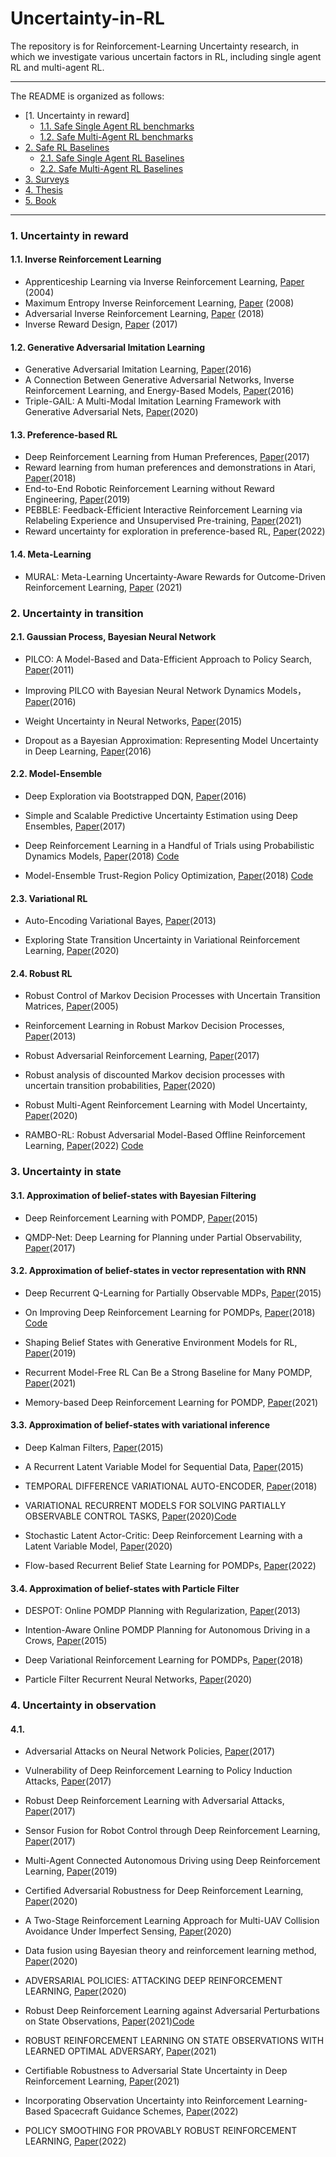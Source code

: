 # Uncertainty-in-RL







The repository is for Reinforcement-Learning Uncertainty research, in which we investigate various uncertain factors in RL, including single agent RL and multi-agent RL. 




***
The README is organized as follows:
- [1. Uncertainty in reward]
  * [1.1. Safe Single Agent RL benchmarks](#11-safe-single-agent-rl-benchmarks)
  * [1.2. Safe Multi-Agent RL benchmarks](#12-safe-multi-agent-rl-benchmarks)
- [2. Safe RL Baselines](#2-safe-rl-baselines)
  * [2.1. Safe Single Agent RL Baselines](#21-safe-single-agent-rl-baselines)
  * [2.2. Safe Multi-Agent RL Baselines](#22-safe-multi-agent-rl-baselines)
- [3. Surveys](#3-surveys)
- [4. Thesis](#4-thesis)
- [5. Book](#5-book)

***



### 1. Uncertainty in reward
#### 1.1. Inverse Reinforcement Learning 
- Apprenticeship Learning via Inverse Reinforcement Learning, [Paper](https://www.cs.utexas.edu/~sniekum/classes/RLFD-F15/papers/Abbeel04.pdf) (2004)
- Maximum Entropy Inverse Reinforcement Learning, [Paper](https://www.aaai.org/Papers/AAAI/2008/AAAI08-227.pdf?source=post_page---------------------------) (2008)
- Adversarial Inverse Reinforcement Learning, [Paper](https://arxiv.org/pdf/1710.11248.pdf) (2018)
- Inverse Reward Design, [Paper](https://proceedings.neurips.cc/paper/2017/file/32fdab6559cdfa4f167f8c31b9199643-Paper.pdf) (2017)

#### 1.2. Generative Adversarial Imitation Learning
- Generative Adversarial Imitation Learning, [Paper](https://proceedings.neurips.cc/paper/2016/file/cc7e2b878868cbae992d1fb743995d8f-Paper.pdf)(2016)
- A Connection Between Generative Adversarial Networks, Inverse Reinforcement Learning, and Energy-Based Models, [Paper](https://arxiv.org/pdf/1611.03852.pdf?source=post_page)(2016)
- Triple-GAIL: A Multi-Modal Imitation Learning Framework with Generative Adversarial Nets, [Paper](https://arxiv.org/pdf/2005.10622.pdf)(2020)

#### 1.3. Preference-based RL 
- Deep Reinforcement Learning from Human Preferences, [Paper](https://proceedings.neurips.cc/paper/2017/file/d5e2c0adad503c91f91df240d0cd4e49-Paper.pdf)(2017)
- Reward learning from human preferences and demonstrations in Atari, [Paper](https://proceedings.neurips.cc/paper/2018/file/8cbe9ce23f42628c98f80fa0fac8b19a-Paper.pdf)(2018)
- End-to-End Robotic Reinforcement Learning without Reward Engineering, [Paper](https://arxiv.org/pdf/1904.07854.pdf)(2019)
- PEBBLE: Feedback-Efficient Interactive Reinforcement Learning via Relabeling Experience and Unsupervised Pre-training, [Paper](https://arxiv.org/pdf/2106.05091.pdf)(2021)
- Reward uncertainty for exploration in preference-based RL, [Paper](https://arxiv.org/pdf/2205.12401.pdf)(2022)

#### 1.4. Meta-Learning 
- MURAL: Meta-Learning Uncertainty-Aware Rewards for Outcome-Driven Reinforcement Learning, [Paper](http://proceedings.mlr.press/v139/li21g/li21g.pdf) (2021)




### 2. Uncertainty in transition

#### 2.1. Gaussian Process, Bayesian Neural Network 

- PILCO: A Model-Based and Data-Efficient Approach to Policy Search, [Paper](https://mlg.eng.cam.ac.uk/pub/pdf/DeiRas11.pdf)(2011)

- Improving PILCO with Bayesian Neural Network Dynamics Models，[Paper](http://mlg.eng.cam.ac.uk/yarin/website/PDFs/DeepPILCO.pdf)(2016)

- Weight Uncertainty in Neural Networks, [Paper](http://proceedings.mlr.press/v37/blundell15.pdf)(2015)

- Dropout as a Bayesian Approximation: Representing Model Uncertainty in Deep Learning, [Paper](http://proceedings.mlr.press/v48/gal16.pdf)(2016)



#### 2.2. Model-Ensemble
 
- Deep Exploration via Bootstrapped DQN, [Paper](https://ieeexplore.ieee.org/stamp/stamp.jsp?tp=&arnumber=9287440)(2016) 

- Simple and Scalable Predictive Uncertainty Estimation using Deep Ensembles, [Paper](https://proceedings.neurips.cc/paper/2017/file/9ef2ed4b7fd2c810847ffa5fa85bce38-Paper.pdf)(2017)

- Deep Reinforcement Learning in a Handful of Trials using Probabilistic Dynamics Models, [Paper](https://proceedings.neurips.cc/paper/2018/file/3de568f8597b94bda53149c7d7f5958c-Paper.pdf)(2018)
[Code](https://github.com/kchua/handful-of-trials)

- Model-Ensemble Trust-Region Policy Optimization,  [Paper](https://arxiv.org/pdf/1802.10592.pdf)(2018)
[Code](https://github.com/thanard/me-trpo.)


#### 2.3. Variational RL


- Auto-Encoding Variational Bayes, [Paper](https://arxiv.org/pdf/1312.6114.pdf?source=post_page---------------------------)(2013)

- Exploring State Transition Uncertainty in Variational Reinforcement Learning, [Paper](https://ieeexplore.ieee.org/stamp/stamp.jsp?tp=&arnumber=9287440)(2020)



#### 2.4. Robust RL
- Robust Control of Markov Decision Processes with Uncertain Transition Matrices, [Paper](http://people.eecs.berkeley.edu/~elghaoui/Pubs/RobMDP_OR2005.pdf)(2005)

- Reinforcement Learning in Robust Markov Decision Processes, [Paper](https://proceedings.neurips.cc/paper/2013/file/0deb1c54814305ca9ad266f53bc82511-Paper.pdf)(2013)

- Robust Adversarial Reinforcement Learning, [Paper](http://proceedings.mlr.press/v70/pinto17a/pinto17a.pdf)(2017)

- Robust analysis of discounted Markov decision processes with uncertain transition probabilities, [Paper](http://www.amjcu.zju.edu.cn/amjcub/2020-2029/202004/417-436.pdf)(2020)

- Robust Multi-Agent Reinforcement Learning with Model Uncertainty, [Paper](https://proceedings.neurips.cc/paper/2020/file/774412967f19ea61d448977ad9749078-Paper.pdf)(2020)

- RAMBO-RL: Robust Adversarial Model-Based Offline Reinforcement Learning, [Paper](https://arxiv.org/pdf/2204.12581.pdf)(2022) [Code](https://github.com/marc-rigter/rambo)

### 3. Uncertainty in state

#### 3.1. Approximation of belief-states with Bayesian Filtering

- Deep Reinforcement Learning with POMDP, [Paper](http://cs229.stanford.edu/proj2015/363_report.pdf)(2015)

- QMDP-Net: Deep Learning for Planning under Partial Observability, [Paper](https://proceedings.neurips.cc/paper/2017/file/e9412ee564384b987d086df32d4ce6b7-Paper.pdf)(2017)

#### 3.2. Approximation of belief-states in vector representation with RNN

- Deep Recurrent Q-Learning for Partially Observable MDPs, [Paper](https://arxiv.org/pdf/1507.06527.pdf)(2015)

- On Improving Deep Reinforcement Learning for POMDPs, [Paper](https://arxiv.org/pdf/1704.07978.pdf)(2018) [Code](https://github.com/bit1029public/ADRQN)

- Shaping Belief States with Generative Environment Models for RL, [Paper](https://proceedings.neurips.cc/paper/2019/file/2c048d74b3410237704eb7f93a10c9d7-Paper.pdf)(2019)

- Recurrent Model-Free RL Can Be a Strong Baseline for Many POMDP, [Paper](https://arxiv.org/pdf/2110.05038.pdf)(2021) 

- Memory-based Deep Reinforcement Learning for POMDP, [Paper](https://arxiv.org/pdf/2102.12344.pdf)(2021)

#### 3.3. Approximation of belief-states with variational inference

- Deep Kalman Filters, [Paper](https://arxiv.org/pdf/1511.05121.pdf)(2015)

- A Recurrent Latent Variable Model for Sequential Data, [Paper](https://proceedings.neurips.cc/paper/2015/file/b618c3210e934362ac261db280128c22-Paper.pdf)(2015)

- TEMPORAL DIFFERENCE VARIATIONAL AUTO-ENCODER, [Paper](https://arxiv.org/pdf/1806.03107.pdf)(2018)

- VARIATIONAL RECURRENT MODELS FOR SOLVING PARTIALLY OBSERVABLE CONTROL TASKS, [Paper](https://openreview.net/pdf?id=r1lL4a4tDB)(2020)[Code](https://github.com/oist-cnru/Variational-Recurrent-Models)

- Stochastic Latent Actor-Critic: Deep Reinforcement Learning with a Latent Variable Model, [Paper](https://proceedings.neurips.cc/paper/2020/file/08058bf500242562c0d031ff830ad094-Paper.pdf)(2020)

- Flow-based Recurrent Belief State Learning for POMDPs, [Paper](https://proceedings.mlr.press/v162/chen22q/chen22q.pdf)(2022)

#### 3.4. Approximation of belief-states with Particle Filter

- DESPOT: Online POMDP Planning with Regularization, [Paper](https://proceedings.neurips.cc/paper/2013/file/c2aee86157b4a40b78132f1e71a9e6f1-Paper.pdf)(2013)

- Intention-Aware Online POMDP Planning for Autonomous Driving in a Crows, [Paper](https://bigbird.comp.nus.edu.sg/m2ap/wordpress/wp-content/uploads/2016/01/icra15.pdf)(2015) 

- Deep Variational Reinforcement Learning for POMDPs, [Paper](http://proceedings.mlr.press/v80/igl18a/igl18a.pdf)(2018)

- Particle Filter Recurrent Neural Networks, [Paper](https://ojs.aaai.org/index.php/AAAI/article/view/5952)(2020)



### 4. Uncertainty in observation
#### 4.1. 

- Adversarial Attacks on Neural Network Policies, [Paper](https://arxiv.org/pdf/1702.02284.pdf)(2017)

- Vulnerability of Deep Reinforcement Learning to Policy Induction Attacks, [Paper](https://arxiv.org/pdf/1701.04143.pdf)(2017)

- Robust Deep Reinforcement Learning with Adversarial Attacks, [Paper](https://arxiv.org/pdf/1712.03632.pdf)(2017)

- Sensor Fusion for Robot Control through Deep Reinforcement Learning, [Paper](https://arxiv.org/pdf/1703.04550.pdf)(2017)

- Multi-Agent Connected Autonomous Driving using Deep Reinforcement Learning, [Paper](https://arxiv.org/pdf/1911.04175.pdf)(2019)

- Certified Adversarial Robustness for Deep Reinforcement Learning, [Paper](https://arxiv.org/pdf/1910.12908.pdf)(2020)

- A Two-Stage Reinforcement Learning Approach for Multi-UAV Collision Avoidance Under Imperfect Sensing, [Paper](https://www.researchgate.net/profile/Dawei-Wang-34/publication/339344692_A_Two-Stage_Reinforcement_Learning_Approach_for_Multi-UAV_Collision_Avoidance_Under_Imperfect_Sensing/links/5ed8b2ba299bf1c67d3bd2ab/A-Two-Stage-Reinforcement-Learning-Approach-for-Multi-UAV-Collision-Avoidance-Under-Imperfect-Sensing.pdf)(2020)

- Data fusion using Bayesian theory and reinforcement learning method, [Paper](http://scis.scichina.com/en/2020/170209.pdf)(2020)

- ADVERSARIAL POLICIES: ATTACKING DEEP REINFORCEMENT LEARNING, [Paper](https://openreview.net/attachment?id=HJgEMpVFwB&name=original_pdf)(2020)

- Robust Deep Reinforcement Learning against Adversarial Perturbations on State Observations, [Paper](https://arxiv.org/pdf/2003.08938.pdf)(2021)[Code](https://github.com/chenhongge/StateAdvDRL)

- ROBUST REINFORCEMENT LEARNING ON STATE OBSERVATIONS WITH LEARNED OPTIMAL ADVERSARY, [Paper](https://arxiv.org/pdf/2101.08452.pdf)(2021)

- Certifiable Robustness to Adversarial State Uncertainty in Deep Reinforcement Learning, [Paper](https://arxiv.org/pdf/2004.06496.pdf)(2021)

- Incorporating Observation Uncertainty into Reinforcement Learning-Based Spacecraft Guidance Schemes, [Paper](https://arc.aiaa.org/doi/pdf/10.2514/6.2022-1765)(2022)

- POLICY SMOOTHING FOR PROVABLY ROBUST REINFORCEMENT LEARNING, [Paper](https://arxiv.org/pdf/2106.11420.pdf)(2022)



 





